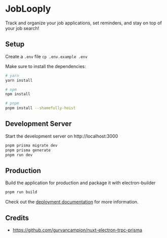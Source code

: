 # JobLooply

Track and organize your job applications, set reminders, and stay on top of your job search!

## Setup

Create a `.env` file `cp .env.example .env`

Make sure to install the dependencies:

```bash
# yarn
yarn install

# npm
npm install

# pnpm
pnpm install --shamefully-hoist
```

## Development Server

Start the development server on http://localhost:3000

```bash
pnpm prisma migrate dev
pnpm prisma generate
pnpm run dev
```

## Production

Build the application for production and package it with electron-builder

```bash
pnpm run build
```

Check out the [deployment documentation](https://nuxt.com/docs/getting-started/deployment) for more information.

## Credits

- https://github.com/gurvancampion/nuxt-electron-trpc-prisma
